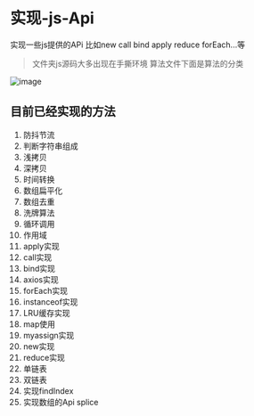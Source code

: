 # 实现-js-Api
实现一些js提供的APi 比如new call bind apply reduce forEach...等
> 文件夹js源码大多出现在手撕环境  算法文件下面是算法的分类

![image](https://user-images.githubusercontent.com/79959257/135451503-b042b89b-7a52-4f8d-810d-cc2731b687aa.png)
## 目前已经实现的方法
1. 防抖节流
2. 判断字符串组成
3. 浅拷贝
4. 深拷贝
5. 时间转换
6. 数组扁平化  
7. 数组去重
8. 洗牌算法
9. 循环调用
10. 作用域
11. apply实现
12. call实现
13. bind实现
14. axios实现
15. forEach实现
16. instanceof实现
17. LRU缓存实现
18. map使用
19. myassign实现
20. new实现
21. reduce实现
22. 单链表
23. 双链表
24. 实现findIndex 
25. 实现数组的Api splice
